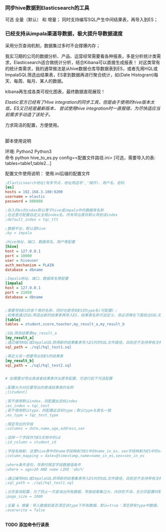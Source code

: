 <h3>同步hive数据到Elasticsearch的工具</h3>
可选 全量（默认） 和 增量；
同时支持编写SQL产生中间结果表，再导入到ES；

<h3>已经支持从impala渠道导数据，极大提升导数据速度</h3>
采用分页查询机制，数据集过多时不会撑爆内存；

我实习期的公司的数据分析、产品、运营经常需要看各种报表，多是分析统计类需求，Elasticsearch适合做统计分析，结合Kibana可以直接生成报表！
对这类常有的统计类需求，我的通常做法是从hive数据仓库导数据表到ES，或者先用HQL或ImpalaSQL筛选出结果表，ES拿到数据再进行聚合统计，如(Date Histogram)每天、每周、每月、某人的数据。

kibana再生成各类可视化图表，最终数据直观展现！

*Elastic官方已经有了Hive integration的同步工具，但是由于使用的hive版本太低，ES又已经是最新版本，
尝试使用hive integration时一直报错，为尽快适应当前需求手动造了该轮子。*

力求简洁的配置，方便使用。


<br>
脚本使用说明<br>

环境: Python2 Python3 <br>
命令 python hive_to_es.py config=<配置文件路径.ini> [可选，需要导入的表: tables=table1,table2...]<br>


配置文件使用说明： 使用.ini后缀的配置文件<br>

```ini
;Elasticsearch地址(有多节点，地址用逗号','隔开)、用户名、密码
[es]
hosts = 192.168.3.100:9200
username = elastic
password = 888888

;存入的es的index默认等于hive或impala中的数据库名称
;在这里可配置自定义全局index名，所有导出表将默认导到该index
;default_index = tqc_ttt

;数据平台，默认是hive
;by = impala

;Hive地址、端口、数据库名、用户等配置
[hive]
host = 127.0.0.1
port = 10000
user = hiveuser
auth_mechanism = PLAIN
database = dbname

;Impala地址、端口、数据库名等配置
[impala]
host = 127.0.0.1
port = 21050
database = dbname


;需要导到ES的各个表的名称，同时也是导到ES的type名(可配置)；
;如果是通过SQL筛选出新的结果表再导入ES，结果表名称可自定义，但必须再在下面给出SQL文件路径的配置
[table]
tables = student,score,teacher,my_result_a,my_result_b

;SQL筛选结果表my_result_a
[my_result_a]
;通过编写HQL或ImpalaSQL获得新的结果集表导入ES时的SQL文件路径，目前还不支持带有注释的SQL
sql_path = ./sql/hql_test1.sql

;再定义另一想要导出到ES的结果表
[my_result_b]
sql_path = ./sql/hql_test2.sql


# 如需要对导出表或者结果表作出更多配置，可进行如下可选配置

;配置头为对应要导出的表或结果表的名称
;[student]

;若不使用默认index，则配置此目标index
;es_index = tqc_test
;若不使用默认type，则配置此目标type；默认type与表名一致
;es_type = tqc_test_type

;限定导出的字段
;columns = date,name,age,address,sex

;选择一个字段作为ES文档中的id
;id_column = student_id

;字段名映射，这里hive表中的name字段映射为ES中的name_in_es，sex字段映射为ES中的sex_in_es...
;column_mapping = date=@timestamp,name=name_in_es,sex=sex_in_es

;where条件语句，导表时限定字段数据值条件
;where = age>20 AND name LIKE 'abc%'

;通过编写HQL或ImpalaSQL获得新的结果集表导入ES时的SQL文件路径，目前还不支持带有注释的SQL
;sql_path = ./sql/hql_test1.sql

;分页查询配置，为了防止一次查询出所有数据，导致结果集过大，内存吃不消，无分页配置时默认分页大小30000
;page_size = 1000

;全量 & 增量：导入数据前是否清空该type下所有数据，默认=true：清空原有type中数据，再把新数据导入ES（全量更新数据）。
;overwrite = false



```

**TODO 添加命令行读表**
